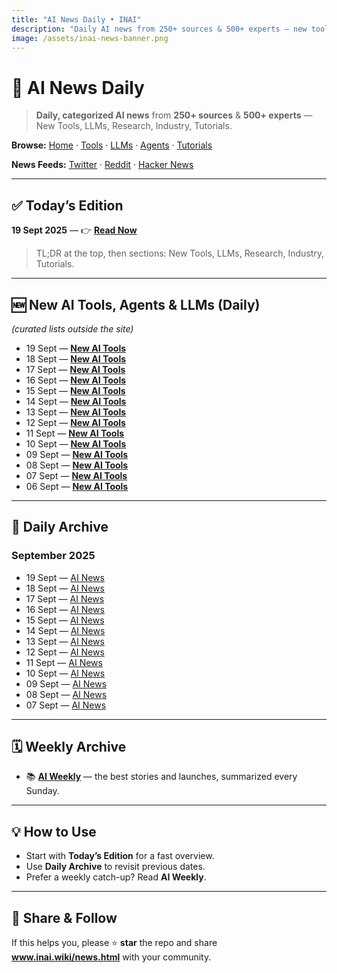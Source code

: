 ```yaml
---
title: "AI News Daily • INAI"
description: "Daily AI news from 250+ sources & 500+ experts — new tools, LLMs, research, industry."
image: /assets/inai-news-banner.png
---
```


# 📰 AI News Daily

> **Daily, categorized AI news** from **250+ sources** & **500+ experts** — New Tools, LLMs, Research, Industry, Tutorials.

**Browse:** [Home](index.md) · [Tools](tools.md) · [LLMs](llms.md) · [Agents](agents.md) · [Tutorials](tutorials.md)  

**News Feeds:** [Twitter](twitter-news.md) · [Reddit](reddit-news.md) · [Hacker News](hacker-news.md)

---

## ✅ Today’s Edition
**19 Sept 2025** — 👉 **[Read Now](news/2025/2025-09-19.md)**

> TL;DR at the top, then sections: New Tools, LLMs, Research, Industry, Tutorials.

---

## 🆕 New AI Tools, Agents & LLMs (Daily)
*(curated lists outside the site)*  
- 19 Sept — **[New AI Tools](https://inai.short.gy/19th-sept)**
- 18 Sept — **[New AI Tools](https://inai.short.gy/18th-sept)**
- 17 Sept — **[New AI Tools](https://inai.short.gy/17th-sept)**
- 16 Sept — **[New AI Tools](https://inai.short.gy/16th-sept)**
- 15 Sept — **[New AI Tools](https://inai.short.gy/15th-sept)**
- 14 Sept — **[New AI Tools](https://inai.short.gy/14th-sept)**
- 13 Sept — **[New AI Tools](https://inai.short.gy/13th-sept)**
- 12 Sept — **[New AI Tools](https://inai.short.gy/12th-sept)**
- 11 Sept — **[New AI Tools](https://inai.short.gy/11th-sept)**
- 10 Sept — **[New AI Tools](https://inai.short.gy/10th-sept)**
- 09 Sept — **[New AI Tools](https://inai.short.gy/9th-sept)**
- 08 Sept — **[New AI Tools](https://inai.short.gy/8th-sept)**  
- 07 Sept — **[New AI Tools](https://inai.short.gy/7th-sept)**  
- 06 Sept — **[New AI Tools](https://inai.short.gy/6thsept)**

---

## 📅 Daily Archive
### September 2025
- 19 Sept — [AI News](news/2025/2025-09-19.md)
- 18 Sept — [AI News](news/2025/2025-09-18.md)
- 17 Sept — [AI News](news/2025/2025-09-17.md)
- 16 Sept — [AI News](news/2025/2025-09-16.md)
- 15 Sept — [AI News](news/2025/2025-09-15.md)
- 14 Sept — [AI News](news/2025/2025-09-14.md)
- 13 Sept — [AI News](news/2025/2025-09-13.md)
- 12 Sept — [AI News](news/2025/2025-09-12.md)
- 11 Sept — [AI News](news/2025/2025-09-11.md)
- 10 Sept — [AI News](news/2025/2025-09-10.md)
- 09 Sept — [AI News](news/2025/2025-09-09.md)
- 08 Sept — [AI News](news/2025/2025-09-08.md)
- 07 Sept — [AI News](news/2025/2025-09-07.md)

---

## 🗓️ Weekly Archive
- 📚 **[AI Weekly](weekly.md)** — the best stories and launches, summarized every Sunday.

---

## 💡 How to Use
- Start with **Today’s Edition** for a fast overview.  
- Use **Daily Archive** to revisit previous dates.  
- Prefer a weekly catch-up? Read **AI Weekly**.

---

## 📣 Share & Follow
If this helps you, please ⭐ **star** the repo and share **www.inai.wiki/news.html** with your community.
